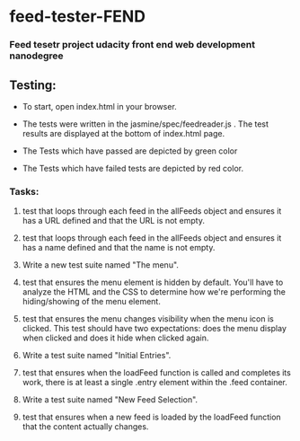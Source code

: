 # feed-tester-FEND

### Feed tesetr project udacity front end web development nanodegree

## Testing:
* To start, open index.html in your browser.

* The tests were written in the jasmine/spec/feedreader.js . The test results are displayed at the bottom of index.html page.

* The Tests which have passed are depicted by green color

* The Tests which have failed tests are depicted by red color.

### Tasks:
1. test that loops through each feed in the allFeeds object and ensures it has a URL defined and that the URL is not empty.

2. test that loops through each feed in the allFeeds object and ensures it has a name defined and that the name is not empty.

3. Write a new test suite named "The menu".

4. test that ensures the menu element is hidden by default. You'll have to analyze the HTML and the CSS to determine how we're performing the hiding/showing of the menu element.

5. test that ensures the menu changes visibility when the menu icon is clicked. This test should have two expectations: does the menu display when clicked and does it hide when clicked again.

6. Write a test suite named "Initial Entries".

7. test that ensures when the loadFeed function is called and completes its work, there is at least a single .entry element within the .feed container.

8. Write a test suite named "New Feed Selection".
9. test that ensures when a new feed is loaded by the loadFeed function that the content actually changes.
